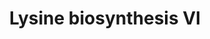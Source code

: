 ---
annotations:
- id: PW:0000074
  parent: classic metabolic pathway
  type: Pathway Ontology
  value: lysine biosynthetic pathway
authors:
- Anwesha
- Mkutmon
- Eweitz
description: This event has been computationally inferred from an event that has been
  demonstrated in another species.<p>The inference is based on Ensembl Compara orthology
  projection. Briefly, reactions for which all involved PhysicalEntities (in input,
  output and catalyst) have a mapped ortholog or paralog are inferred to the other
  species. High-level events are also inferred for these events to allow for easier
  navigation.<p>Details of projection methods and parameters may be found <a href="/projection.html">here.</a><p>  Source:[http://plantreactome.gramene.org/
  Plant Reactome].
last-edited: 2021-05-25
organisms:
- Zea mays
redirect_from:
- /index.php/Pathway:WP3008
- /instance/WP3008
revision: null
schema-jsonld:
- '@context': https://schema.org/
  '@id': https://wikipathways.github.io/pathways/WP3008.html
  '@type': Dataset
  creator:
    '@type': Organization
    name: WikiPathways
  description: This event has been computationally inferred from an event that has
    been demonstrated in another species.<p>The inference is based on Ensembl Compara
    orthology projection. Briefly, reactions for which all involved PhysicalEntities
    (in input, output and catalyst) have a mapped ortholog or paralog are inferred
    to the other species. High-level events are also inferred for these events to
    allow for easier navigation.<p>Details of projection methods and parameters may
    be found <a href="/projection.html">here.</a><p>  Source:[http://plantreactome.gramene.org/
    Plant Reactome].
  keywords:
  - (LOC_OS02G24354.1)
  - (LOC_OS04G48540.1)
  - ADP
  - ATP
  - CO2
  - H+
  - H2O
  - Homologues of
  - L-2,3-dihydrodipicolinate
  - L-Asp
  - L-Lys
  - L-aspartate-semialdehyde
  - L-aspartyl-4-phosphate
  - NAD(P)+
  - NAD(P)H
  - NADP+
  - NADPH
  - PYR
  - Pi
  - aspartate kinase
  - aspartate-semialdehyde
  - decarboxylase
  - dehydrogenase
  - dihydrodipicolinate
  - meso-diaminopimelate
  - protein
  - pyridoxal-dependent
  - reductase
  - synthase
  - tetrahydrodipicolinate
  license: CC0
  name: Lysine biosynthesis VI
seo: CreativeWork
title: Lysine biosynthesis VI
wpid: WP3008
---